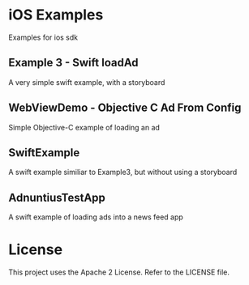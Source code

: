# iOS Examples

Examples for ios sdk

## Example 3 - Swift loadAd

A very simple swift example, with a storyboard

## WebViewDemo - Objective C Ad From Config

Simple Objective-C example of loading an ad

## SwiftExample

A swift example similiar to Example3, but without using a storyboard

## AdnuntiusTestApp

A swift example of loading ads into a news feed app

# License

This project uses the Apache 2 License.  Refer to the LICENSE file.
